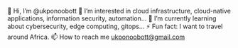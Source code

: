 👋 Hi, I’m @ukponoobott
👀 I’m interested in cloud infrastructure, cloud-native applications, information security, automation...
🌱 I’m currently learning about cybersecurity, edge computing, gitops...
⚡ Fun fact: I want to travel around Africa.
📫 How to reach me ukponoobott@gmail.com
